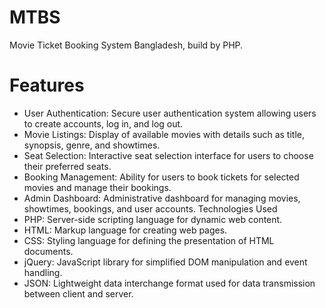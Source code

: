 # MTBS
Movie Ticket Booking System Bangladesh, build by PHP.

# Features

- User Authentication: Secure user authentication system allowing users to create accounts, log in, and log out.
- Movie Listings: Display of available movies with details such as title, synopsis, genre, and showtimes.
- Seat Selection: Interactive seat selection interface for users to choose their preferred seats.
- Booking Management: Ability for users to book tickets for selected movies and manage their bookings.
- Admin Dashboard: Administrative dashboard for managing movies, showtimes, bookings, and user accounts.
Technologies Used
- PHP: Server-side scripting language for dynamic web content.
- HTML: Markup language for creating web pages.
- CSS: Styling language for defining the presentation of HTML documents.
- jQuery: JavaScript library for simplified DOM manipulation and event handling.
- JSON: Lightweight data interchange format used for data transmission between client and server.